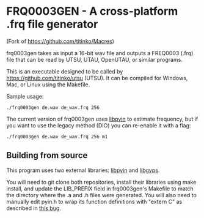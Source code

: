# FRQ0003GEN - A cross-platform .frq file generator

(Fork of https://github.com/titinko/Macres)

frq0003gen takes as input a 16-bit wav file and outputs a FREQ0003 (.frq) file that can be
read by UTSU, UTAU, OpenUTAU, or similar programs.

This is an executable designed to be called by https://github.com/titinko/utsu (UTSU).
It can be compiled for Windows, Mac, or Linux using the Makefile.

Sample usage:
````
./frq0003gen de.wav de_wav.frq 256
````

The current version of frq0003gen uses [libpyin](https://github.com/Sleepwalking/libpyin) to estimate frequency, but if you want to use the legacy method (DIO) you can re-enable it with a flag:
````
./frq0003gen de.wav de_wav.frq 256 m1
````

## Building from source

This program uses two external libraries: [libpyin](https://github.com/Sleepwalking/libpyin) and [libgvps](https://github.com/Sleepwalking/libgvps).

You will need to git clone both repositories, install their libraries using make install, and update the LIB_PREFIX field in frq0003gen's Makefile to match the directory where the .a and .h files were generated. You will also need to manually edit pyin.h to wrap its function definitions with "extern C" as described in [this bug](https://github.com/Sleepwalking/libpyin/issues/10).
